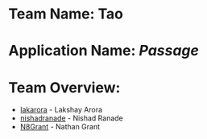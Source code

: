 # Team Name: Tao
# Application Name: *Passage*
# Team Overview:
* [lakarora](https://github.com/lakarora) - Lakshay Arora
* [nishadranade](https://github.com/nishadranade) - Nishad Ranade
* [N8Grant](https://github.com/N8Grant) - Nathan Grant